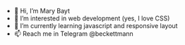 - 👋 Hi, I’m Mary Bayt
- 👀 I’m interested in web development (yes, I love CSS)
- 🌱 I’m currently learning javascript and responsive layout
- 📫 Reach me in Telegram @beckettmann 

